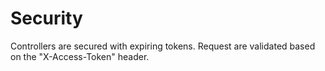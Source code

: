 # Security

Controllers are secured with expiring tokens. Request are validated based on the "X-Access-Token" header.